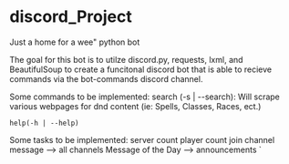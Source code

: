 # discord_Project
Just a home for a wee" python bot

The goal for this bot is to utilze discord.py, requests, lxml, and BeautifulSoup to create a funcitonal discord bot that is able to recieve commands via the bot-commands discord channel.


Some commands to be implemented:
	search (-s | --search): Will scrape various webpages for dnd content (ie: Spells, Classes, Races, ect.)

	help(-h | --help)

Some tasks to be implemented:
	server count
	player count
	join channel message --> all channels
	Message of the Day --> announcements
`
